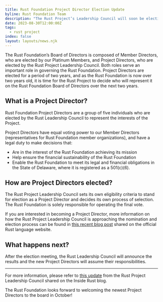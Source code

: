 ```yaml
---
title: Rust Foundation Project Director Election Update
byline: Rust Foundation Team
description: "The Rust Project’s Leadership Council will soon be electing new individuals to serve on the Rust Foundation Board of Directors.\_"
date: 2023-08-30T12:00:00Z
tags:
  - rust project
index: false
layout: layouts/news.njk
---
```

The Rust Foundation’s Board of Directors is composed of Member Directors, who are elected by our Platinum Members, and Project Directors, who are elected by the Rust Project Leadership Council. Both roles serve an important role in governing the Rust Foundation. Project Directors are elected for a period of two years, and as the Rust Foundation is now over two years old, it is time for the Rust Project to decide who will represent it on the Rust Foundation Board of Directors over the next two years.&nbsp;

## What is a Project Director?&nbsp;&nbsp;

Rust Foundation Project Directors are a group of five individuals who are elected by the Rust Leadership Council to represent the interests of the Project.&nbsp;

Project Directors have equal voting power to our Member Directors (representatives for Rust Foundation member organizations), and have a legal duty to make decisions that:

* Are in the interest of the Rust Foundation achieving its mission
* Help ensure the financial sustainability of the Rust Foundation
* Enable the Rust Foundation to meet its legal and financial obligations in the State of Delaware, where it is registered as a 501(c)(6).

## How are Project Directors elected?

The Rust Project Leadership Council sets its own eligibility criteria to stand for election as a Project Director and decides its own process of selection. The Rust Foundation is solely responsible for operating the final vote.

If you are interested in becoming a Project Director, more information on how the Rust Project Leadership Council is approaching the nomination and election process can be found in [this recent blog post](https://blog.rust-lang.org/2023/08/30/electing-new-project-directors.html) shared on the official Rust language website.&nbsp;

## What happens next?

After the election meeting, the Rust Leadership Council will announce the results and the new Project Directors will assume their responsibilities.

---

For more information, please refer to <a target="_blank" rel="noopener" href="https://blog.rust-lang.org/2023/08/30/electing-new-project-directors.html">this update</a> from the Rust Project Leadership Council shared on the Inside Rust blog.&nbsp;

The Rust Foundation looks forward to welcoming the newest Project Directors to the board in October!